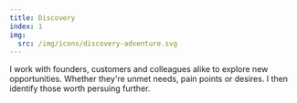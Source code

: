```yaml
---
title: Discovery
index: 1
img:
  src: /img/icons/discovery-adventure.svg
---
```

I work with founders, customers and colleagues alike to explore new opportunities. Whether they're unmet needs, pain points or desires. I then identify those worth persuing further.
